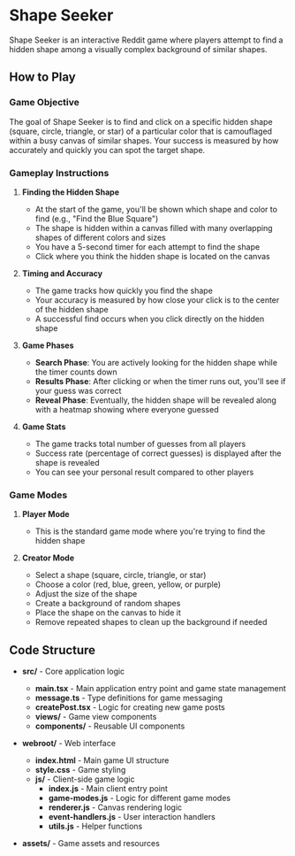 # Shape Seeker

Shape Seeker is an interactive Reddit game where players attempt to find a hidden shape among a visually complex background of similar shapes.

## How to Play

### Game Objective
The goal of Shape Seeker is to find and click on a specific hidden shape (square, circle, triangle, or star) of a particular color that is camouflaged within a busy canvas of similar shapes. Your success is measured by how accurately and quickly you can spot the target shape.

### Gameplay Instructions

1. **Finding the Hidden Shape**
   - At the start of the game, you'll be shown which shape and color to find (e.g., "Find the Blue Square")
   - The shape is hidden within a canvas filled with many overlapping shapes of different colors and sizes
   - You have a 5-second timer for each attempt to find the shape
   - Click where you think the hidden shape is located on the canvas

2. **Timing and Accuracy**
   - The game tracks how quickly you find the shape
   - Your accuracy is measured by how close your click is to the center of the hidden shape
   - A successful find occurs when you click directly on the hidden shape

3. **Game Phases**
   - **Search Phase**: You are actively looking for the hidden shape while the timer counts down
   - **Results Phase**: After clicking or when the timer runs out, you'll see if your guess was correct
   - **Reveal Phase**: Eventually, the hidden shape will be revealed along with a heatmap showing where everyone guessed

4. **Game Stats**
   - The game tracks total number of guesses from all players
   - Success rate (percentage of correct guesses) is displayed after the shape is revealed
   - You can see your personal result compared to other players


### Game Modes

1. **Player Mode**
   - This is the standard game mode where you're trying to find the hidden shape

2. **Creator Mode** 
   - Select a shape (square, circle, triangle, or star)
   - Choose a color (red, blue, green, yellow, or purple)
   - Adjust the size of the shape
   - Create a background of random shapes
   - Place the shape on the canvas to hide it
   - Remove repeated shapes to clean up the background if needed

## Code Structure

- **src/** - Core application logic
  - **main.tsx** - Main application entry point and game state management
  - **message.ts** - Type definitions for game messaging
  - **createPost.tsx** - Logic for creating new game posts
  - **views/** - Game view components
  - **components/** - Reusable UI components

- **webroot/** - Web interface
  - **index.html** - Main game UI structure
  - **style.css** - Game styling
  - **js/** - Client-side game logic
    - **index.js** - Main client entry point
    - **game-modes.js** - Logic for different game modes
    - **renderer.js** - Canvas rendering logic
    - **event-handlers.js** - User interaction handlers
    - **utils.js** - Helper functions

- **assets/** - Game assets and resources 
